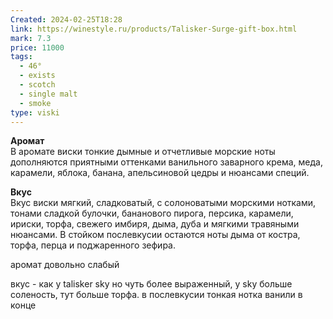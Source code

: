 ```yaml
---
Created: 2024-02-25T18:28
link: https://winestyle.ru/products/Talisker-Surge-gift-box.html
mark: 7.3
price: 11000
tags:
  - 46°
  - exists
  - scotch
  - single malt
  - smoke
type: viski
---
```

  

**Аромат**  
В аромате виски тонкие дымные и отчетливые морские ноты дополняются приятными оттенками ванильного заварного крема, меда, карамели, яблока, банана, апельсиновой цедры и нюансами специй.  

  

**Вкус**  
Вкус виски мягкий, сладковатый, с солоноватыми морскими нотками, тонами сладкой булочки, бананового пирога, персика, карамели, ириски, торфа, свежего имбиря, дыма, дуба и мягкими травяными нюансами. В стойком послевкусии остаются ноты дыма от костра, торфа, перца и поджаренного зефира.  

  

аромат довольно слабый

вкус - как у talisker sky но чуть более выраженный, у sky больше соленость, тут больше торфа. в послевкусии тонкая нотка ванили в конце